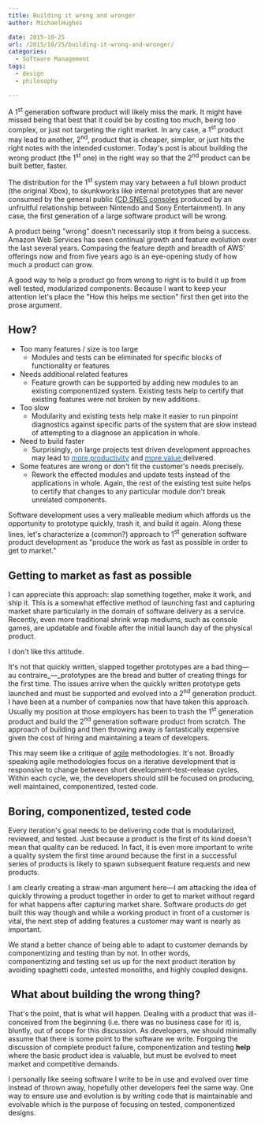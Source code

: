 ```yaml
---
title: Building it wrong and wronger
author: MichaelHughes

date: 2015-10-25
url: /2015/10/25/building-it-wrong-and-wronger/
categories:
  - Software Management
tags:
  - design
  - philosophy

---
```

A 1<sup>st</sup> generation software product will likely miss the mark. It might have missed being that best that it could be by costing too much, being too complex, or just not targeting the right market. In any case, a 1<sup>st</sup> product may lead to another, 2<sup>nd</sup>, product that is cheaper, simpler, or just hits the right notes with the intended customer. Today's post is about building the wrong product (the 1<sup>st</sup> one) in the right way so that the 2<sup>nd</sup> product can be built better, faster.

<!--more-->

The distribution for the 1<sup>st</sup> system may vary between a full blown product (the original Xbox), to skunkworks like internal prototypes that are never consumed by the general public ([CD SNES consoles][1] produced by an unfruitful relationship between Nintendo and Sony Entertainment). In any case, the first generation of a large software product will be wrong.

A product being "wrong" doesn't necessarily stop it from being a success. Amazon Web Services has seen continual growth and feature evolution over the last several years. Comparing the feature depth and breadth of AWS' offerings now and from five years ago is an eye-opening study of how much a product can grow.

A good way to help a product go from wrong to right is to build it up from well tested, modularized components. Because I want to keep your attention let's place the "How this helps me section" first then get into the prose argument.

## How?

  * Too many features / size is too large 
      * Modules and tests can be eliminated for specific blocks of functionality or features
  * Needs additional related features 
      * Feature growth can be supported by adding new modules to an existing componentized system. Existing tests help to certify that existing features were not broken by new additions.
  * Too slow 
      * Modularity and existing tests help make it easier to run pinpoint diagnostics against specific parts of the system that are slow instead of attempting to a diagnose an application in whole.
  * Need to build faster 
      * Surprisingly, on large projects test driven development approaches may lead to [<u><span style="color: #0066cc;">more productivity</span></u>][2] and [<u><span style="color: #0066cc;">more value </span></u>][3]delivered.
  * Some features are wrong or don't fit the customer's needs precisely. 
      * Rework the effected modules and update tests instead of the applications in whole. Again, the rest of the existing test suite helps to certify that changes to any particular module don't break unrelated components.

Software development uses a very malleable medium which affords us the opportunity to prototype quickly, trash it, and build it again. Along these lines, let's characterize a (common?) approach to 1<sup><span style="font-size: small;">st</span></sup> generation software product development as "produce the work as fast as possible in order to get to market."

## Getting to market as fast as possible

I can appreciate this approach: slap something together, make it work, and ship it. This is a somewhat effective method of launching fast and capturing market share particularly in the domain of software delivery as a service. Recently, even more traditional shrink wrap mediums, such as console games, are updatable and fixable after the initial launch day of the physical product.

I don't like this attitude.

It's not that quickly written, slapped together prototypes are a bad thing—au contraire_—_prototypes are the bread and butter of creating things for the first time. The issues arrive when the quickly written prototype gets launched and must be supported and evolved into a 2<sup>nd</sup> generation product. I have been at a number of companies now that have taken this approach. Usually my position at those employers has been to trash the 1<sup>st</sup> generation product and build the 2<sup>nd</sup> generation software product from scratch. The approach of building and then throwing away is fantastically expensive given the cost of hiring and maintaining a team of developers.

This may seem like a critique of [agile][4] methodologies. It's not. Broadly speaking agile methodologies focus on a iterative development that is responsive to change between short development–test–release cycles. Within each cycle, we, the developers should still be focused on producing, well maintained, componentized, tested code.

## Boring, componentized, tested code

Every iteration's goal needs to be delivering code that is modularized, reviewed, and tested. Just because a product is the first of its kind doesn't mean that quality can be reduced. In fact, it is even more important to write a quality system the first time around because the first in a successful series of products is likely to spawn subsequent feature requests and new products.

I am clearly creating a straw-man argument here—I am attacking the idea of quickly throwing a product together in order to get to market without regard for what happens after capturing market share. Software products _do_ get built this way though and while a working product in front of a customer is vital, the next step of adding features a customer may want is nearly as important.

We stand a better chance of being able to adapt to customer demands by componentizing and testing than by not. In other words, componentizing and testing set us up for the next product iteration by avoiding spaghetti code, untested monoliths, and highly coupled designs.

##  What about building the wrong thing?

That's the point, that is what will happen. Dealing with a product that was ill-conceived from the beginning (i.e. there was no business case for it) is, bluntly, out of scope for this discussion. As developers, we should minimally assume that there is some point to the software we write. Forgoing the discussion of complete product failure, componentization and testing **help** where the basic product idea is valuable, but must be evolved to meet market and competitive demands.

I personally like seeing software I write to be in use and evolved over time instead of thrown away, hopefully other developers feel the same way. One way to ensure use and evolution is by writing code that is maintainable and evolvable which is the purpose of focusing on tested, componentized designs.

 [1]: https://en.wikipedia.org/wiki/PlayStation#Origins
 [2]: http://nparc.cisti-icist.nrc-cnrc.gc.ca/npsi/ctrl?action=shwart&index=an&req=5763742&lang=en
 [3]: http://www.ipd.kit.edu/KarHPFn/papers/edser03.pdf
 [4]: https://en.wikipedia.org/wiki/Agile_software_development